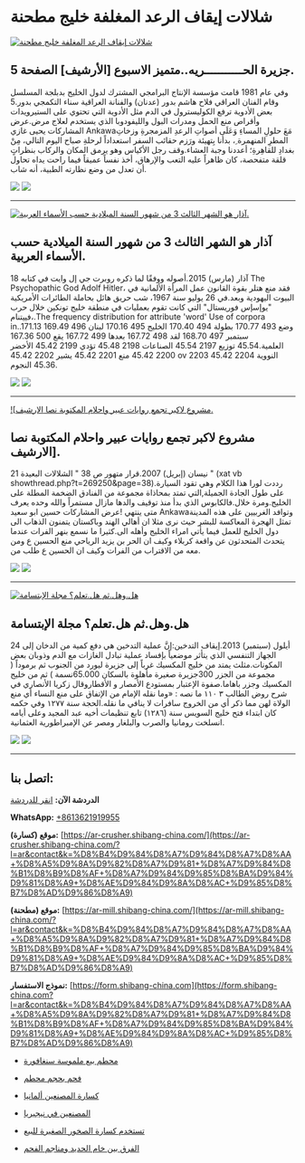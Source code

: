 # شلالات إيقاف الرعد المغلفة خليج مطحنة

<a href="https://swt.shibang-china.com/?l=ar&img&k=%D8%B4%D9%84%D8%A7%D9%84%D8%A7%D8%AA+%D8%A5%D9%8A%D9%82%D8%A7%D9%81+%D8%A7%D9%84%D8%B1%D8%B9%D8%AF+%D8%A7%D9%84%D9%85%D8%BA%D9%84%D9%81%D8%A9+%D8%AE%D9%84%D9%8A%D8%AC+%D9%85%D8%B7%D8%AD%D9%86%D8%A9" target="_blank">![شلالات إيقاف الرعد المغلفة خليج مطحنة](http://static.shibang-china.com/all-800x300/114.jpg)</a>

## جزيرة الحـــــــــــريه..متميز الاسبوع [الأرشيف] الصفحة 5.
وفي عام 1981 قامت مؤسسة الإنتاج البرامجي المشترك لدول الخليج بدبلجة المسلسل وقام الفنان العراقي فلاح هاشم بدور (عدنان) والفنانة العراقية سناء التكمجي بدور.5 بعض الأدوية ترفع الكوليسترول في الدم مثل الأدوية التي تحتوي على الستيرويدات وأقراص منع الحمل ومدرات البول والليفودوبا الذي يستخدم لعلاج مرض.عرض المشاركات يحيى غازي Ankawaمَعَ حلولِ المساءِ وَعَلَى أصواتِ الرعدِ المزمجرةِ وزخاتِ المطرِ المنهمرة ِ، بدأنا بِتهيئة ورَزم حقائب السفر استعداداً لرحلةِ صباح اليوم التالي، مِنْ بغدادِ للقاهِرةِ؛ أعددنا وجبة العشاء.وقف رجل الأكياس وهو يرمق المكان والركاب بنظراتٍ قلقة متفحصة، كان ظاهراً عليه التعب والإرهاق، أخذ نفساً عميقاً فيما راحت يداه تحاول أن تعدل من وضع نظارته الطبية، أنه شاب.


<a href="https://whatsapp.shibangsoft.com/WhatsApp.php" target="_blank" title="WhatsApp">![](http://static.shibang-china.com/icon/whatsapp.png)</a> <a href="https://swt.shibang-china.com/?l=ar&icon&k=%D8%B4%D9%84%D8%A7%D9%84%D8%A7%D8%AA+%D8%A5%D9%8A%D9%82%D8%A7%D9%81+%D8%A7%D9%84%D8%B1%D8%B9%D8%AF+%D8%A7%D9%84%D9%85%D8%BA%D9%84%D9%81%D8%A9+%D8%AE%D9%84%D9%8A%D8%AC+%D9%85%D8%B7%D8%AD%D9%86%D8%A9" target="_blank">![](http://static.shibang-china.com/icon/chat-ar.png)</a>

---

<a href="https://swt.shibang-china.com/?l=ar&img&k=%D8%B4%D9%84%D8%A7%D9%84%D8%A7%D8%AA+%D8%A5%D9%8A%D9%82%D8%A7%D9%81+%D8%A7%D9%84%D8%B1%D8%B9%D8%AF+%D8%A7%D9%84%D9%85%D8%BA%D9%84%D9%81%D8%A9+%D8%AE%D9%84%D9%8A%D8%AC+%D9%85%D8%B7%D8%AD%D9%86%D8%A9" target="_blank">![آذار هو الشهر الثالث 3 من شهور السنة الميلادية حسب الأسماء العربية.](http://static.shibang-china.com/all-800x300/877.jpg)</a>

## آذار هو الشهر الثالث 3 من شهور السنة الميلادية حسب الأسماء العربية.
18 آذار (مارس) 2015.أصوله ووفقًا لما ذكره روبرت جي إل وايت في كتابه The Psychopathic God Adolf Hitler، فقد منع هتلر بقوة القانون عمل المرأة الألمانية في البيوت اليهودية وبعد.في 26 يوليو سنة 1967، شب حريق هائل بحاملة الطائرات الأمريكية &quot;يوإسإس فوريستال&quot; التي كانت تقوم بعمليات في منطقة خليج تونكين خلال حرب فييتنام،.The frequency distribution for attribute &#39;word&#39; Use of corpora in..171.13 وضع 493 170.77 بطولة 494 170.40 الخليج 495 170.16 لبنان 496 169.49 سبتمبر 497 168.70 لقد 498 167.72 بعدها 499 167.72 يقع 500 167.36 العلمية.45.54 توزيع 2197 45.54 الصناعات 2198 45.48 تؤدي 2199 45.42 الأخضر 2200 45.42 منع 2201 45.42 يشير 2202 45.42 ov 2203 45.42 النووية 2204 45.36 النجوم.


<a href="https://whatsapp.shibangsoft.com/WhatsApp.php" target="_blank" title="WhatsApp">![](http://static.shibang-china.com/icon/whatsapp.png)</a> <a href="https://swt.shibang-china.com/?l=ar&icon&k=%D8%B4%D9%84%D8%A7%D9%84%D8%A7%D8%AA+%D8%A5%D9%8A%D9%82%D8%A7%D9%81+%D8%A7%D9%84%D8%B1%D8%B9%D8%AF+%D8%A7%D9%84%D9%85%D8%BA%D9%84%D9%81%D8%A9+%D8%AE%D9%84%D9%8A%D8%AC+%D9%85%D8%B7%D8%AD%D9%86%D8%A9" target="_blank">![](http://static.shibang-china.com/icon/chat-ar.png)</a>

---

<a href="https://swt.shibang-china.com/?l=ar&img&k=%D8%B4%D9%84%D8%A7%D9%84%D8%A7%D8%AA+%D8%A5%D9%8A%D9%82%D8%A7%D9%81+%D8%A7%D9%84%D8%B1%D8%B9%D8%AF+%D8%A7%D9%84%D9%85%D8%BA%D9%84%D9%81%D8%A9+%D8%AE%D9%84%D9%8A%D8%AC+%D9%85%D8%B7%D8%AD%D9%86%D8%A9" target="_blank">![مشروع لاكبر تجمع روايات عبير واحلام المكتوبة نصا [الارشيف.](http://static.shibang-china.com/all-800x300/709.jpg)</a>

## مشروع لاكبر تجمع روايات عبير واحلام المكتوبة نصا [الارشيف.
21 نيسان (إبريل) 2007.قرار متهور ص 38 &quot; الشلالات البعيدة &quot; (xat vb showthread.php?t=269250&amp;page=38).رددت لورا هذا الكلام وهي تقود السيارة على طول الجادة الجميلة,التي تمتد بمحاذاة مجموعة من الفنادق الضخمة المطلة على الخليج.ومرة خلال.فالكابوس الذي بدأ منذ توقيف والدها مازال مستمراً والله وحده يعرف متى ينتهي !عرض المشاركات حسين ابو سعيد Ankawaوتوافد الغربيين على هذه المدينة تمثل الهجرة المعاكسة للبشر حيث نرى مثلا ان أهالي الهند وباكستان يتمنون الذهاب الى دول الخليج للعمل فيما يأتي امراء الخليج وأهله الى.كثيرا ما نسمع بنهر الفرات عندما يتحدث المتحدثون عن واقعة كربلاء وكيف ان الحر بن يزيد الرياحي منع الحسين ع ومن معه من الاقتراب من الفرات وكيف ان الحسين ع طلب من.


<a href="https://whatsapp.shibangsoft.com/WhatsApp.php" target="_blank" title="WhatsApp">![](http://static.shibang-china.com/icon/whatsapp.png)</a> <a href="https://swt.shibang-china.com/?l=ar&icon&k=%D8%B4%D9%84%D8%A7%D9%84%D8%A7%D8%AA+%D8%A5%D9%8A%D9%82%D8%A7%D9%81+%D8%A7%D9%84%D8%B1%D8%B9%D8%AF+%D8%A7%D9%84%D9%85%D8%BA%D9%84%D9%81%D8%A9+%D8%AE%D9%84%D9%8A%D8%AC+%D9%85%D8%B7%D8%AD%D9%86%D8%A9" target="_blank">![](http://static.shibang-china.com/icon/chat-ar.png)</a>

---

<a href="https://swt.shibang-china.com/?l=ar&img&k=%D8%B4%D9%84%D8%A7%D9%84%D8%A7%D8%AA+%D8%A5%D9%8A%D9%82%D8%A7%D9%81+%D8%A7%D9%84%D8%B1%D8%B9%D8%AF+%D8%A7%D9%84%D9%85%D8%BA%D9%84%D9%81%D8%A9+%D8%AE%D9%84%D9%8A%D8%AC+%D9%85%D8%B7%D8%AD%D9%86%D8%A9" target="_blank">![هل.وهل.ثم هل.تعلم؟ مجلة الإبتسامة](http://static.shibang-china.com/all-800x300/494.jpg)</a>

## هل.وهل.ثم هل.تعلم؟ مجلة الإبتسامة
24 أيلول (سبتمبر) 2013.إيقاف التدخين:إنَّ عملية التدخين هي دفع كمية من الدخان إلى الجهاز التنفسي الذي يتأثر موضعياً بإفساد عملية تبادل الغازات مع الدم وذوبان بعض المكونات.مثلث يمتد من خليج المكسيك غرباً إلى جزيرة ليورد من الجنوب ثم برموداً ( مجموعة من الجزر 300جزيرة صغيرة مأهلوة بالسكان 65.000نسمة ) ثم من خليج المكسيك وجزر باهاما.صفوة الإعتبار بمستودع الأمصار و الأقطاروقال زكريا الأنصاري في شرح روض الطالب ٣ ١١٠ ما نصه : «وما نقله الإمام من الإتفاق على منع النساء أي منع الولاة لهن مما ذكر أي من الخروج سافرات لا ينافي ما نقله.الحجة سنة ١٢٧٧ وفي حكمه كان ابتداء فتح خليج السويس سنة (١٢٨٦) تابع تنظيمات أخيه عبد المجيد وعلى أيامه انسلخت رومانيا والصرب والبلغار ومصر عن الإمبراطورية العثمانية.


<a href="https://whatsapp.shibangsoft.com/WhatsApp.php" target="_blank" title="WhatsApp">![](http://static.shibang-china.com/icon/whatsapp.png)</a> <a href="https://swt.shibang-china.com/?l=ar&icon&k=%D8%B4%D9%84%D8%A7%D9%84%D8%A7%D8%AA+%D8%A5%D9%8A%D9%82%D8%A7%D9%81+%D8%A7%D9%84%D8%B1%D8%B9%D8%AF+%D8%A7%D9%84%D9%85%D8%BA%D9%84%D9%81%D8%A9+%D8%AE%D9%84%D9%8A%D8%AC+%D9%85%D8%B7%D8%AD%D9%86%D8%A9" target="_blank">![](http://static.shibang-china.com/icon/chat-ar.png)</a>

---
## اتصل بنا:

**الدردشة الآن:** [انقر للدردشة](https://swt.shibang-china.com?l=ar&contact&k=%D8%B4%D9%84%D8%A7%D9%84%D8%A7%D8%AA+%D8%A5%D9%8A%D9%82%D8%A7%D9%81+%D8%A7%D9%84%D8%B1%D8%B9%D8%AF+%D8%A7%D9%84%D9%85%D8%BA%D9%84%D9%81%D8%A9+%D8%AE%D9%84%D9%8A%D8%AC+%D9%85%D8%B7%D8%AD%D9%86%D8%A9)

**WhatsApp:**  [+8613621919955](https://whatsapp.shibangsoft.com/WhatsApp.php)

**موقع (كسارة):** [https://ar-crusher.shibang-china.com/](https://ar-crusher.shibang-china.com/?l=ar&contact&k=%D8%B4%D9%84%D8%A7%D9%84%D8%A7%D8%AA+%D8%A5%D9%8A%D9%82%D8%A7%D9%81+%D8%A7%D9%84%D8%B1%D8%B9%D8%AF+%D8%A7%D9%84%D9%85%D8%BA%D9%84%D9%81%D8%A9+%D8%AE%D9%84%D9%8A%D8%AC+%D9%85%D8%B7%D8%AD%D9%86%D8%A9)

**موقع (مطحنة):** [https://ar-mill.shibang-china.com/](https://ar-mill.shibang-china.com/?l=ar&contact&k=%D8%B4%D9%84%D8%A7%D9%84%D8%A7%D8%AA+%D8%A5%D9%8A%D9%82%D8%A7%D9%81+%D8%A7%D9%84%D8%B1%D8%B9%D8%AF+%D8%A7%D9%84%D9%85%D8%BA%D9%84%D9%81%D8%A9+%D8%AE%D9%84%D9%8A%D8%AC+%D9%85%D8%B7%D8%AD%D9%86%D8%A9)

**نموذج الاستفسار:** [https://form.shibang-china.com](https://form.shibang-china.com?l=ar&contact&k=%D8%B4%D9%84%D8%A7%D9%84%D8%A7%D8%AA+%D8%A5%D9%8A%D9%82%D8%A7%D9%81+%D8%A7%D9%84%D8%B1%D8%B9%D8%AF+%D8%A7%D9%84%D9%85%D8%BA%D9%84%D9%81%D8%A9+%D8%AE%D9%84%D9%8A%D8%AC+%D9%85%D8%B7%D8%AD%D9%86%D8%A9)

* [محطم بيع ملموسة سنغافورة](../30/%D9%85%D8%AD%D8%B7%D9%85%20%D8%A8%D9%8A%D8%B9%20%D9%85%D9%84%D9%85%D9%88%D8%B3%D8%A9%20%D8%B3%D9%86%D8%BA%D8%A7%D9%81%D9%88%D8%B1%D8%A9.md)

* [فحم بحجم محطم](../30/%D9%81%D8%AD%D9%85%20%D8%A8%D8%AD%D8%AC%D9%85%20%D9%85%D8%AD%D8%B7%D9%85.md)

* [كسارة المصنعين ألمانيا](../26/%D9%83%D8%B3%D8%A7%D8%B1%D8%A9%20%D8%A7%D9%84%D9%85%D8%B5%D9%86%D8%B9%D9%8A%D9%86%20%D8%A3%D9%84%D9%85%D8%A7%D9%86%D9%8A%D8%A7.md)

* [المصنعين في نيجيريا](../26/%D8%A7%D9%84%D9%85%D8%B5%D9%86%D8%B9%D9%8A%D9%86%20%D9%81%D9%8A%20%D9%86%D9%8A%D8%AC%D9%8A%D8%B1%D9%8A%D8%A7.md)

* [تستخدم كسارة الصخور الصغيرة للبيع](../28/%D8%AA%D8%B3%D8%AA%D8%AE%D8%AF%D9%85%20%D9%83%D8%B3%D8%A7%D8%B1%D8%A9%20%D8%A7%D9%84%D8%B5%D8%AE%D9%88%D8%B1%20%D8%A7%D9%84%D8%B5%D8%BA%D9%8A%D8%B1%D8%A9%20%D9%84%D9%84%D8%A8%D9%8A%D8%B9.md)

* [الفرق بين خام الحديد ومناجم الفحم](../27/%D8%A7%D9%84%D9%81%D8%B1%D9%82%20%D8%A8%D9%8A%D9%86%20%D8%AE%D8%A7%D9%85%20%D8%A7%D9%84%D8%AD%D8%AF%D9%8A%D8%AF%20%D9%88%D9%85%D9%86%D8%A7%D8%AC%D9%85%20%D8%A7%D9%84%D9%81%D8%AD%D9%85.md)